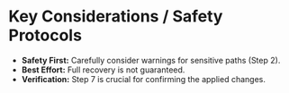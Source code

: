 # Key Considerations / Safety Protocols
*   **Safety First:** Carefully consider warnings for sensitive paths (Step 2).
*   **Best Effort:** Full recovery is not guaranteed.
*   **Verification:** Step 7 is crucial for confirming the applied changes.